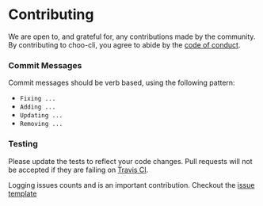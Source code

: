 # Contributing

We are open to, and grateful for, any contributions made by the community. By contributing to choo-cli, you agree to abide by the [code of conduct](CODE_OF_CONDUCT.md).

### Commit Messages

Commit messages should be verb based, using the following pattern:

- `Fixing ...`
- `Adding ...`
- `Updating ...`
- `Removing ...`

### Testing

Please update the tests to reflect your code changes. Pull requests will not be accepted if they are failing on [Travis CI](https://travis-ci.org/trainyard/choo-cli).

Logging issues counts and is an important contribution. Checkout the [issue template](./github/ISSUE_TEMPLATE.md)
